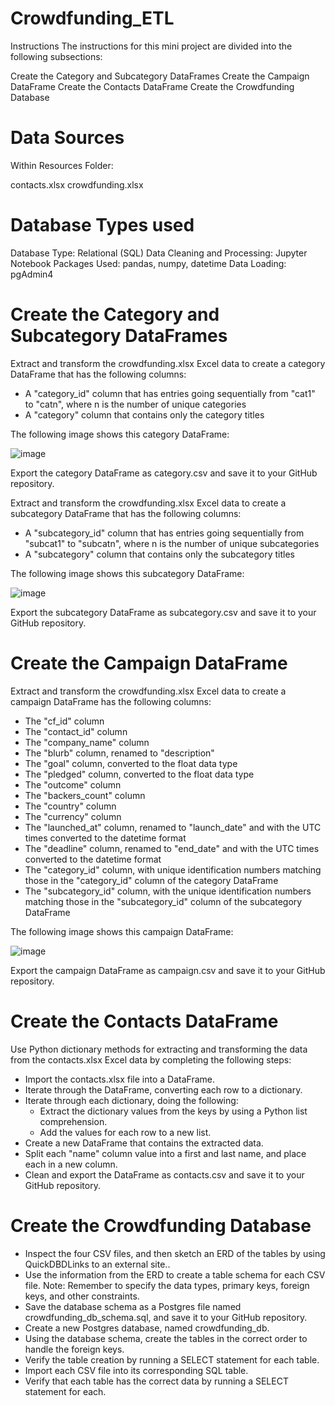 # Crowdfunding_ETL

Instructions
The instructions for this mini project are divided into the following subsections:

Create the Category and Subcategory DataFrames
Create the Campaign DataFrame
Create the Contacts DataFrame
Create the Crowdfunding Database

# Data Sources

Within Resources Folder:

  contacts.xlsx
  crowdfunding.xlsx

# Database Types used

  Database Type: Relational (SQL)
  Data Cleaning and Processing: Jupyter Notebook
  Packages Used: pandas, numpy, datetime
  Data Loading: pgAdmin4

# Create the Category and Subcategory DataFrames
Extract and transform the crowdfunding.xlsx Excel data to create a category DataFrame that has the following columns:

  - A "category_id" column that has entries going sequentially from "cat1" to "catn", where n is the number of unique categories
  - A "category" column that contains only the category titles

The following image shows this category DataFrame:

![image](https://github.com/joeldemontigny/Crowdfunding_ETL/assets/130711180/4159ab11-8b70-44d6-9235-c74100b78e4b)

Export the category DataFrame as category.csv and save it to your GitHub repository.

Extract and transform the crowdfunding.xlsx Excel data to create a subcategory DataFrame that has the following columns:

  - A "subcategory_id" column that has entries going sequentially from "subcat1" to "subcatn", where n is the number of unique subcategories
  - A "subcategory" column that contains only the subcategory titles

The following image shows this subcategory DataFrame:

![image](https://github.com/joeldemontigny/Crowdfunding_ETL/assets/130711180/83388745-aac2-47db-987f-4af19ee214b2)

Export the subcategory DataFrame as subcategory.csv and save it to your GitHub repository.

# Create the Campaign DataFrame
Extract and transform the crowdfunding.xlsx Excel data to create a campaign DataFrame has the following columns:

  - The "cf_id" column
  - The "contact_id" column
  - The "company_name" column
  - The "blurb" column, renamed to "description"
  - The "goal" column, converted to the float data type
  - The "pledged" column, converted to the float data type
  - The "outcome" column
  - The "backers_count" column
  - The "country" column
  - The "currency" column
  - The "launched_at" column, renamed to "launch_date" and with the UTC times converted to the datetime format
  - The "deadline" column, renamed to "end_date" and with the UTC times converted to the datetime format
  - The "category_id" column, with unique identification numbers matching those in the "category_id" column of the category DataFrame
  - The "subcategory_id" column, with the unique identification numbers matching those in the "subcategory_id" column of the subcategory DataFrame

The following image shows this campaign DataFrame:

![image](https://github.com/joeldemontigny/Crowdfunding_ETL/assets/130711180/f09d44bd-93d7-4913-bfd5-09f17318bdbc)

Export the campaign DataFrame as campaign.csv and save it to your GitHub repository.

# Create the Contacts DataFrame
Use Python dictionary methods for extracting and transforming the data from the contacts.xlsx Excel data by completing the following steps:

  - Import the contacts.xlsx file into a DataFrame.
  - Iterate through the DataFrame, converting each row to a dictionary.
  - Iterate through each dictionary, doing the following:
      - Extract the dictionary values from the keys by using a Python list comprehension.
      - Add the values for each row to a new list.
  - Create a new DataFrame that contains the extracted data.
  - Split each "name" column value into a first and last name, and place each in a new column.
  - Clean and export the DataFrame as contacts.csv and save it to your GitHub repository.

# Create the Crowdfunding Database
  - Inspect the four CSV files, and then sketch an ERD of the tables by using QuickDBDLinks to an external site..
  - Use the information from the ERD to create a table schema for each CSV file.
    Note: Remember to specify the data types, primary keys, foreign keys, and other constraints.
  - Save the database schema as a Postgres file named crowdfunding_db_schema.sql, and save it to your GitHub repository.
  - Create a new Postgres database, named crowdfunding_db.
  - Using the database schema, create the tables in the correct order to handle the foreign keys.
  - Verify the table creation by running a SELECT statement for each table.
  - Import each CSV file into its corresponding SQL table.
  - Verify that each table has the correct data by running a SELECT statement for each.
